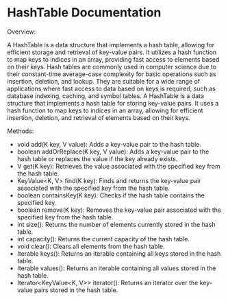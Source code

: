 # HashTable Documentation

Overview:

A HashTable is a data structure that implements a hash table, allowing for efficient storage and retrieval of key-value pairs. It utilizes a hash function to map keys to indices in an array, providing fast access to elements based on their keys. Hash tables are commonly used in computer science due to their constant-time average-case complexity for basic operations such as insertion, deletion, and lookup. They are suitable for a wide range of applications where fast access to data based on keys is required, such as database indexing, caching, and symbol tables. A HashTable is a data structure that implements a hash table for storing key-value pairs. It uses a hash function to map keys to indices in an array, allowing for efficient insertion, deletion, and retrieval of elements based on their keys.

Methods:

* void add(K key, V value): Adds a key-value pair to the hash table.
* boolean addOrReplace(K key, V value): Adds a key-value pair to the hash table or replaces the value if the key already exists.
* V get(K key): Retrieves the value associated with the specified key from the hash table.
* KeyValue<K, V> find(K key): Finds and returns the key-value pair associated with the specified key from the hash table.
* boolean containsKey(K key): Checks if the hash table contains the specified key.
* boolean remove(K key): Removes the key-value pair associated with the specified key from the hash table.
* int size(): Returns the number of elements currently stored in the hash table.
* int capacity(): Returns the current capacity of the hash table.
* void clear(): Clears all elements from the hash table.
* Iterable<K> keys(): Returns an iterable containing all keys stored in the hash table.
* Iterable<V> values(): Returns an iterable containing all values stored in the hash table.
* Iterator<KeyValue<K, V>> iterator(): Returns an iterator over the key-value pairs stored in the hash table.
